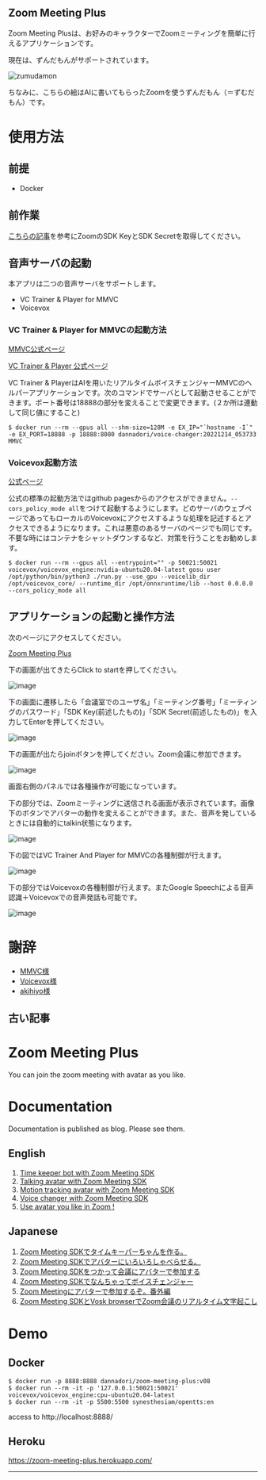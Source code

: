 Zoom Meeting Plus
-------
Zoom Meeting Plusは、お好みのキャラクターでZoomミーティングを簡単に行えるアプリケーションです。

現在は、ずんだもんがサポートされています。

![zumudamon](https://user-images.githubusercontent.com/48346627/208299239-1c299f26-e22e-45e8-8d77-24bca96b1a30.png)


ちなみに、こちらの絵はAIに書いてもらったZoomを使うずんだもん（＝ずむだもん）です。



# 使用方法

## 前提
- Docker

## 前作業
[こちらの記事](https://qiita.com/yosuke-sawamura/items/de69e73e47335cd61d68)を参考にZoomのSDK KeyとSDK Secretを取得してください。

## 音声サーバの起動
本アプリは二つの音声サーバをサポートします。

- VC Trainer & Player for MMVC
- Voicevox


### VC Trainer & Player for MMVCの起動方法

[MMVC公式ページ](https://github.com/isletennos/MMVC_Trainer)

[VC Trainer & Player 公式ページ](https://github.com/w-okada/voice-changer)

VC Trainer & PlayerはAIを用いたリアルタイムボイスチェンジャーMMVCのヘルパーアプリケーションです。次のコマンドでサーバとして起動させることができます。ポート番号は18888の部分を変えることで変更できます。(２か所は連動して同じ値にすること)
```
$ docker run --rm --gpus all --shm-size=128M -e EX_IP="`hostname -I`" -e EX_PORT=18888 -p 18888:8080 dannadori/voice-changer:20221214_053733 MMVC
```

### Voicevox起動方法

[公式ページ](https://github.com/VOICEVOX/voicevox_engine)

公式の標準の起動方法ではgithub pagesからのアクセスができません。`--cors_policy_mode all`をつけて起動するようにします。どのサーバのウェブページであってもローカルのVoicevoxにアクセスするような処理を記述するとアクセスできるようになります。これは悪意のあるサーバのページでも同じです。不要な時にはコンテナをシャットダウンするなど、対策を行うことをお勧めします。

```
$ docker run --rm --gpus all --entrypoint="" -p 50021:50021 voicevox/voicevox_engine:nvidia-ubuntu20.04-latest gosu user /opt/python/bin/python3 ./run.py --use_gpu --voicelib_dir /opt/voicevox_core/ --runtime_dir /opt/onnxruntime/lib --host 0.0.0.0 --cors_policy_mode all
```

## アプリケーションの起動と操作方法

次のページにアクセスしてください。

[Zoom Meeting Plus](https://w-okada.github.io/zoom-meeting-plus/)

下の画面が出てきたらClick to startを押してください。

![image](https://user-images.githubusercontent.com/48346627/208299383-4cd84c8e-74be-4459-84ea-1f6044e5cac7.png)


下の画面に遷移したら「会議室でのユーザ名」「ミーティング番号」「ミーティングのパスワード」「SDK Key(前述したもの)」「SDK Secret(前述したもの)」を入力してEnterを押してください。

![image](https://user-images.githubusercontent.com/48346627/208299820-f92bf2bf-df07-473f-92af-b469af708277.png)



下の画面が出たらjoinボタンを押してください。Zoom会議に参加できます。

![image](https://user-images.githubusercontent.com/48346627/208299866-5959a910-be52-4180-bd3d-db57d768a866.png)


画面右側のパネルでは各種操作が可能になっています。

下の部分では、Zoomミーティングに送信される画面が表示されています。画像下のボタンでアバターの動作を変えることができます。また、音声を発しているときには自動的にtalkin状態になります。

![image](https://user-images.githubusercontent.com/48346627/208299933-7ef76e13-0d0e-4321-9fce-6afc4d2c69ed.png)


下の図ではVC Trainer And Player for MMVCの各種制御が行えます。

![image](https://user-images.githubusercontent.com/48346627/208300257-84eeca50-d4b9-4c39-ba41-07eb86315dd2.png)


下の部分ではVoicevoxの各種制御が行えます。またGoogle Speechによる音声認識＋Voicevoxでの音声発話も可能です。

![image](https://user-images.githubusercontent.com/48346627/208300432-275029c1-52c6-4ff2-98df-f73d406e0655.png)


# 謝辞
- [MMVC様](https://github.com/isletennos/MMVC_Trainer)
- [Voicevox様](https://github.com/VOICEVOX/voicevox_engine)
- [akihiyo様](https://seiga.nicovideo.jp/user/illust/20132633)


古い記事
-------
# Zoom Meeting Plus
You can join the zoom meeting with avatar as you like.

# Documentation
Documentation is published as blog. Please see them.
## English
1. [Time keeper bot with Zoom Meeting SDK](https://dannadori.medium.com/time-keeper-bot-with-zoom-meeting-sdk-11f2feb3dc14)
1. [Talking avatar with Zoom Meeting SDK](https://dannadori.medium.com/talking-avatar-with-zoom-meeting-sdk-c67444aa9ea1)
1. [Motion tracking avatar with Zoom Meeting SDK](https://dannadori.medium.com/motion-tracking-avatar-with-zoom-meeting-sdk-3f7b6de4f33b)
1. [Voice changer with Zoom Meeting SDK](https://dannadori.medium.com/voice-changer-with-zoom-meeting-sdk-11708305ffd3)
1. [Use avatar you like in Zoom !](https://medium.com/@dannadori/use-avatar-you-like-in-zoom-e660c43cd2a2)

## Japanese
1. [Zoom Meeting SDKでタイムキーパーちゃんを作る。](https://qiita.com/wok/items/205c086f19a7ff73718d)
1. [Zoom Meeting SDKでアバターにいろいろしゃべらせる。](https://qiita.com/wok/items/0450c8620f11a371bd8b)
1. [Zoom Meeting SDKをつかって会議にアバターで参加する](https://qiita.com/wok/items/1bccd567e844ac4e8979)
1. [Zoom Meeting SDKでなんちゃってボイスチェンジャー](https://qiita.com/wok/items/08c9505d5c3c95d8956d)
1. [Zoom Meetingにアバターで参加するぞ。番外編](https://qiita.com/wok/items/4f51e1a72d735b75f73f)
1. [Zoom Meeting SDKとVosk browserでZoom会議のリアルタイム文字起こし](https://qiita.com/wok/items/e83c49c530354a7b8b42)

# Demo
## Docker
```
$ docker run -p 8888:8888 dannadori/zoom-meeting-plus:v08
$ docker run --rm -it -p '127.0.0.1:50021:50021' voicevox/voicevox_engine:cpu-ubuntu20.04-latest
$ docker run --rm -it -p 5500:5500 synesthesiam/opentts:en
```
access to http://localhost:8888/
## Heroku
https://zoom-meeting-plus.herokuapp.com/


---------

